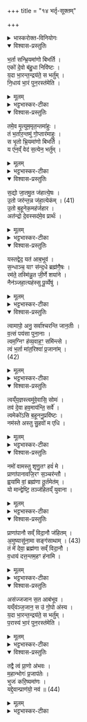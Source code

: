 +++
title = "१४ भर्तृ-सूक्तम्"

+++

<details><summary>भास्करोक्त-विनियोगः</summary>

1उत्तरानुवाकौ सूक्तविशेषौ आरण्यकत्वाविशेषाद् इहाम्नातौ ।  
 
तत्रेदं प्रथमं भर्तृसूक्तं 'मृत्यवे वेहतम्' इत्यत्र पशूनां नारिष्टानन्तरमुपहोमा एते ।  
 
प्राणः मृत्युरूपेण स्तूयते - अन्त्या अनुष्टुप् ।  

</details>

<details open><summary>विश्वास-प्रस्तुतिः</summary>

भ॒र्ता सन्भ्रि॒यमा॑णो बिभर्ति ।  
एको॑ दे॒वो ब॑हु॒धा निवि॑ष्टः ।  
य॒दा भा॒रन्त॒न्द्रय॑ते॒ स भर्तु॑म् ।  
नि॒धाय॑ भा॒रं पुन॒रस्त॑मेति ।  
</details>

<details><summary>मूलम्</summary>

भ॒र्ता सन्भ्रि॒यमा॑णो बिभर्ति ।  
एको॑ दे॒वो ब॑हु॒धा निवि॑ष्टः ।  
य॒दा भा॒रन्त॒न्द्रय॑ते॒ स भर्तु॑म् ।  
नि॒धाय॑ भा॒रं पुन॒रस्त॑मेति ।  
</details>

<details><summary>भट्टभास्कर-टीका</summary>

भर्ता प्राणः, शरीरस्य धारकत्वात् पोषकत्वाद्वा भर्ता सन् भ्रियमाणश्चान्नादिना ईश्वरेण च एवम्भूतो यो बिभर्ति शरीराणि देवो देवनशील एकोऽपि सन् बहुधा शरीरेषु निविष्टः केषुचिन्महान् केषुचिदल्पः, तत्रापि बहुप्रकारकार्यजनकः । किं सर्वदा शरीराणि बिभर्ति ? नेत्याह - स एष देवो यदा भारं भरणीयं शरीरं भर्तुं तन्द्रयते तन्द्रीम् आलस्यं प्रतिपद्यते जीवनादृष्टावसाने, तदानीम् इदं भारं निधाय उत्सृज्य अस्तमेत्य् अदर्शनं गच्छति पुनः पूर्ववच्छरीरारम्भात्प्रागेव तदाऽसौ मृत इत्युच्यते ॥
</details>

<details open><summary>विश्वास-प्रस्तुतिः</summary>

तमे॒व मृ॒त्युम॒मृत॒न्तमा॑हुः ।  
तं भ॒र्तार॒न्तमु॑ गो॒प्तार॑माहुः ।  
स भृ॒तो भ्रि॒यमा॑णो बिभर्ति ।  
य ए॑न॒व्ँ वेद॑ स॒त्येन॒ भर्तु॑म् ।  
</details>

<details><summary>मूलम्</summary>

तमे॒व मृ॒त्युम॒मृत॒न्तमा॑हुः ।  
तं भ॒र्तार॒न्तमु॑ गो॒प्तार॑माहुः ।  
स भृ॒तो भ्रि॒यमा॑णो बिभर्ति ।  
य ए॑न॒व्ँ वेद॑ स॒त्येन॒ भर्तु॑म् ।  
</details>

<details><summary>भट्टभास्कर-टीका</summary>

2यस्मादेवं तस्मात् तमेवेति मृत्युं मरणहेतुम् अमृतम् अमृतत्वहेतुं च तमेव आहुर् विपश्चितः । यद्ययं मुञ्चति म्रियतेऽसौ, यदि न मुञ्चति जीवत्यसौ । किञ्च - तमेव भारं पोषयितारं गोप्तारं रक्षिप्तारं च आहुः । अपि च स देवः पूर्वमेव देहारम्भे भृतः भ्रियमाणश्च अन्नादिभिरिदानीं बिभर्ति तं पुरुषम् । किमित्याह - य एनं प्राणं सत्येन सति साधुना श्रुतिस्मृत्युदितेन मार्गेण भर्तुं वेद तं भृतो भ्रियमाणश्च बिभर्ति न जहाति । अन्यं तु भृतोऽपि भ्रियमाणोऽपि न विभर्त्य् असन्निव तस्मिन् भवति । यद्वा - अन्यं भृतो भ्रियमाणो न बिभर्ति यद्यपि भृतस् तथाऽपीदानीं भ्रियमाणो भूत्वा भर्ता न भवति ॥
</details>

<details open><summary>विश्वास-प्रस्तुतिः</summary>

स॒द्यो जा॒तमु॒त ज॑हात्ये॒षः ।  
उ॒तो जर॑न्त॒न्न ज॑हा॒त्येक॑म् । (41)  
उ॒तो ब॒हूनेक॒मह॑र्जहार ।  
अत॑न्द्रो दे॒वस्सद॑मे॒व प्रार्थः॑ ।  
</details>

<details><summary>मूलम्</summary>

स॒द्यो जा॒तमु॒त ज॑हात्ये॒षः ।  
उ॒तो जर॑न्त॒न्न ज॑हा॒त्येक॑म् । (41)  
उ॒तो ब॒हूनेक॒मह॑र्जहार ।  
अत॑न्द्रो दे॒वस्सद॑मे॒व प्रार्थः॑ ।  
</details>

<details><summary>भट्टभास्कर-टीका</summary>

3एतदेव स्पष्टयति - सद्य इति ॥ स एष देवः सद्यः समानेऽह्न्य् उताप्यर्थे जातं जातमात्रमपि जहाति जन्मदिन एवं त्यजत्य् एकमिति सामर्थ्याल्लभ्यते । उतो अपिच एकम् अन्यं पुरुषं जरन्तं जीर्णमपि न जहाति । 'जीर्यतेरत्रन्' इति भूते अत्रन्प्रत्ययः । अथ एकमह एकस्मिन्नहनि बहूनपि जहार हरति । एतदुक्तं भवति - बहुष्वप्यहस्स्व् एकमपि न हरत्य् एकस्मिन्नहनि बहूनपि हरतीति या वचनव्यक्तिः सा सामर्थ्याद् लभ्या । एवमयं देवः सदमेव सदैव । मकारान्तो निपातः । अतन्द्रो ऽनालस्यः प्रार्थः प्रकृष्टप्रयोजनः, प्रार्थनीय इत्येके ॥
</details>

<details open><summary>विश्वास-प्रस्तुतिः</summary>

यस्तद्वेद॒ यत॑ आब॒भूव॑ ।  
स॒न्धाञ्च॒ याꣳ स॑न्द॒धे ब्रह्म॑णै॒षः ।  
रम॑ते॒ तस्मि॑न्नु॒त जी॒र्णे शया॑ने ।  
नैन॑ञ्जहा॒त्यह॑स्सु पू॒र्व्येषु॑ ।  
</details>

<details><summary>मूलम्</summary>

यस्तद्वेद॒ यत॑ आब॒भूव॑ ।  
स॒न्धाञ्च॒ याꣳ स॑न्द॒धे ब्रह्म॑णै॒षः ।  
रम॑ते॒ तस्मि॑न्नु॒त जी॒र्णे शया॑ने ।  
नैन॑ञ्जहा॒त्यह॑स्सु पू॒र्व्येषु॑ ।  
</details>


<details><summary>भट्टभास्कर-टीका</summary>

4यस्तदियादि ॥ अथ यः पुरुषस् तद्वेद तत्कारणं जानाति । किमित्वाह - यतः कारणाद् अयं प्राण आबभूव आविर्बभूव तद्यो वेद, सन्धां च यो वेदेत्येव सन्धा सन्धानं समयः सम्बन्धो वा । 'आतश्चोपसर्गे' इत्यञ् । तामपि यो वेद । कीदृशीमित्याह - यां सन्धां ब्रह्मणा आत्मना सह एषः प्राणः सन्दधे 'इत्थं वस्तव्यम् इयन्तं कालं स्थातव्यं' इति तामस्य सन्धां कालं च यो वेद । तस्मिन् पुरुषे जीर्णे शयानेऽप्य् अयं देवो रमते नैवैनं जहात्य् अहस्सु पूर्व्येषु पूर्वैः कर्मभिः कृतानि पूर्व्याणि 'पूर्वैः कृतमिनियौ' इति यः । तेषु नैनं जहाति महाप्राण एव सर्वेषु भवति पुरुषः । यद्वा - पूर्वैः शास्त्रकृद्भिः कृतानि विहितानि शतवर्षसम्बन्धीनि । पूर्व्याणि । यद्वा - पूर्वसदृशानि पूर्व्याणि । इवार्थे यः । बाल्ये यान्यहानि गतानि तत्तुल्येष्वेवाहस्सु सर्वेष्व् एनं न जहाति तत्तुल्यान्येव करोतीति यावत् ॥
</details>

<details open><summary>विश्वास-प्रस्तुतिः</summary>

त्वामापो॒ अनु॒ सर्वा॑श्चरन्ति जान॒तीः ।  
व॒त्सं पय॑सा पुना॒नाः ।  
त्वम॒ग्निꣳ ह॑व्य॒वाह॒ꣳ॒ समि॑न्त्से ।  
त्वं भ॒र्ता मा॑त॒रिश्वा॑ प्र॒जाना॑म् ।  
(42)  
</details>

<details><summary>मूलम्</summary>

त्वामापो॒ अनु॒ सर्वा॑श्चरन्ति जान॒तीः ।  
व॒त्सं पय॑सा पुना॒नाः ।  
त्वम॒ग्निꣳ ह॑व्य॒वाह॒ꣳ॒ समि॑न्त्से ।  
त्वं भ॒र्ता मा॑त॒रिश्वा॑ प्र॒जाना॑म् ।  
(42)  
</details>

<details><summary>भट्टभास्कर-टीका</summary>

5त्वामाप इति ॥ चरन्तीति प्रथमपादान्तः । वाक्यविच्छेदोऽन्यथा प्रमादकृतः । आपः कर्माणि सर्वाणि कर्माणि त्वामेवानुसञ्चरन्त्य् अनुधावन्ति त्वमेव हि सर्वाणि कर्माणि कारयसि यथा वत्सं मातरोऽनुसञ्चरन्ति जानतीर् जानन्त्यः वत्समेव ध्यायन्त्यः । 'वा छन्दसि' इति पूर्वसवर्णदीर्घः । पयसा पुनाना वत्सं शोधयन्त्यः जीवयन्त्यः शुद्ध्या तत्फलं जीवनं लक्ष्यते । यद्वा - पयसा सर्वं जगत् पुनाना यागादिनिर्वृत्त्या । यद्वा - अन्तर्भावितण्यर्थश्चरतिः । सर्वाण्यपि कर्माणि त्वाम् अनतिक्रमेण चरन्ति वर्धयन्ति वत्समिव गावः पयस्विन्य इति श्रौतस्मार्तैर्हि कर्मभिः प्राणा वर्धन्ते । यद्वा - स्यन्दनकर्मा पुनातिः । पुनानाः सोमधारयेति । यथा स्यन्दमाना पयोधारा यतो वत्सं जानन्त्य इति । त्वमेव हव्यवाहं हविषां वोढारम् । 'वहश्च' इति ण्विः । अग्निं समिन्त्से सन्दीपयसि । इन्धेर्लटि 'रुधादिभ्यः श्नम्' 'श्नसोरल्लोपः' 'खरि च' इति चर्वम् । त्वं भर्ता प्रजानां धारयिता पोषयिता वा । कथमित्याह - मातरिश्वा आकाशे गन्तेति व्याख्यातम् ॥
</details>

<details open><summary>विश्वास-प्रस्तुतिः</summary>

त्वय्ँय॒ज्ञस्त्वमु॑वे॒वासि॒ सोमः॑ ।  
तव॑ दे॒वा हव॒माय॑न्ति॒ सर्वे॑ ।  
त्वमेको॑ऽसि ब॒हूननु॒प्रवि॑ष्टः ।  
नम॑स्ते अस्तु सु॒हवो॑ म एधि ।  
</details>

<details><summary>मूलम्</summary>

त्वय्ँय॒ज्ञस्त्वमु॑वे॒वासि॒ सोमः॑ ।  
तव॑ दे॒वा हव॒माय॑न्ति॒ सर्वे॑ ।  
त्वमेको॑ऽसि ब॒हूननु॒प्रवि॑ष्टः ।  
नम॑स्ते अस्तु सु॒हवो॑ म एधि ।  
</details>

<details><summary>भट्टभास्कर-टीका</summary>

6त्वं यज्ञ इत्यादि ॥ त्वमेव यज्ञस् त्वदधीनत्वात् सर्वप्रवृत्तीनां, सोमश्च त्वमेवासि, त्वदधीनत्वात्सर्वजीवानां, न हि वायुना विना किञ्चिज्जीवतीति तव हवम् आह्वानम् आयन्ति गच्छन्ति सर्वे देवाः सर्वाणीन्द्रियाणि त्वयि हूयमाने आगच्छन्ति त्वया वा हूयमाना आगच्छन्ति । त्वमेकोऽसि बहून् देहान् अनुप्रविष्टः पृथक्त्वेन अनुप्रविष्टो ऽनुक्रमेण व्याप्य स्थितः । यद्वा - एक एव सन् बहूनिन्द्रियपदार्थाननुप्रविश्य स्थितस् तस्मै महानुभावाय तुभ्यं नमोऽस्तु त्वं च मम सुहव एधि शोभमानाह्वानो भव । विधेयो भवेति यावत् । ह्वयतेः 'भावे अनुपसर्गस्य' इत्य् अप्सम्प्रसारणे, आद्युदात्तं द्व्यचश्छन्दसि' इत्युत्तरपदानुदात्तत्वम् ॥
</details>


<details open><summary>विश्वास-प्रस्तुतिः</summary>

नमो॑ वामस्तु शृणु॒तꣳ हवं॑ मे ।  
प्राणा॑पानावजि॒रꣳ स॒ञ्चर॑न्तौ ।  
ह्वया॑मि वां॒ ब्रह्म॑णा तू॒र्तमेत॑म् ।  
यो मान्द्वेष्टि॒ तञ्ज॑हितय्ँ युवाना ।  
</details>

<details><summary>मूलम्</summary>

नमो॑ वामस्तु शृणु॒तꣳ हवं॑ मे ।  
प्राणा॑पानावजि॒रꣳ स॒ञ्चर॑न्तौ ।  
ह्वया॑मि वां॒ ब्रह्म॑णा तू॒र्तमेत॑म् ।  
यो मान्द्वेष्टि॒ तञ्ज॑हितय्ँ युवाना ।  
</details>

<details><summary>भट्टभास्कर-टीका</summary>

7नमो वामिति ॥ इदानीं प्राणापानवृत्तिद्वयेन प्राणः स्तूयते - हे प्राणापानौ! वां युवाभ्यां नमोऽस्तु मम हवम् आह्वानं शृणुतम् आह्वानप्रयोजनं कुरुतम् । तिङः परत्वान्न निहन्यते । अजिरम् अजनशीलं युष्मत्सम्बन्धेन सत्वरं सञ्चरन्तौ समेत्य चरन्तौ । यद्वा - शरीरं सञ्चारयन्तौ युवां मम हवं शृणुतम् इति । किमर्थमाह्वानमिति चेद् आह - ब्रह्मणा मन्त्रेण युवाम् आह्वयामि । परिबृडौ वां युवाम् आह्वयामि । 'सुपां सुलुक्! इत्याकारः । तूर्तं त्वरितम् । 'नसत्तनिषत्ता' इत्यत्र निपात्यते । एतं शीघ्रमागच्छतम् एतस्मै प्रयोजनाय युवाम् आह्वयामि । इदमपि किमर्थमित्याह - यो मां द्वेष्टि तं जहितं त्यजतं तत्सकाशं मा गमयतं हे युवाना! युवानौ ! नित्यतरुणौ! मिश्रितौ - वा । 'सुपां सुलुक्' इत्याकारः॥
</details>

<details open><summary>विश्वास-प्रस्तुतिः</summary>

प्राणा॑पानौ सव्ँ विदा॒नौ ज॑हितम् ।  
अ॒मुष्यासु॑ना॒मा सङ्ग॑साथाम् । (43)  
तं मे॑ देवा॒ ब्रह्म॑णा सव्ँ विदा॒नौ ।  
व॒धाय॑ दत्त॒न्तम॒हꣳ ह॑नामि ।  
</details>

<details><summary>मूलम्</summary>

प्राणा॑पानौ सव्ँ विदा॒नौ ज॑हितम् ।  
अ॒मुष्यासु॑ना॒मा सङ्ग॑साथाम् । (43)  
तं मे॑ देवा॒ ब्रह्म॑णा सव्ँ विदा॒नौ ।  
व॒धाय॑ दत्त॒न्तम॒हꣳ ह॑नामि ।  
</details>

<details><summary>भट्टभास्कर-टीका</summary>

8प्राणापानाविति ॥ हे प्राणापानौ! संविदानौ ऐकमत्यं गतौ सन्तौ मम शत्रुं जहितं त्यजतम् । अमुष्य शत्रोर् दत्तस्य गुप्तस्य वा असुना जीवेन मा सङ्गसाथां सङ्गतौ मा भूतम् । उभयत्र 'समोगमृच्छि' इत्यात्मनेपदं 'वा गमः' इति सिचः कित्त्वम् । किञ्च - हे देवा! देवौ! ब्रह्मणा परेण आत्मना संविदानौ ऐकमत्यं गतौ तं मे मम शत्रुं वधाय वधार्थं दत्तं मया हन्यमानम् अनुज्ञातुम् अर्हथ । तदाह - तमहं हनामि युवाभ्याम् अनुज्ञातः । व्यत्ययेन शप् ॥
</details>

<details open><summary>विश्वास-प्रस्तुतिः</summary>

अस॑ज्जजान स॒त आब॑भूव ।  
यय्ँय॑ञ्ज॒जान॒ स उ॑ गो॒पो अ॑स्य ।  
य॒दा भा॒रन्त॒न्द्रय॑ते॒ स भर्तु॑म् ।  
प॒रास्य॑ भा॒रं पुन॒रस्त॑मेति ।  
</details>

<details><summary>मूलम्</summary>

अस॑ज्जजान स॒त आब॑भूव ।  
यय्ँय॑ञ्ज॒जान॒ स उ॑ गो॒पो अ॑स्य ।  
य॒दा भा॒रन्त॒न्द्रय॑ते॒ स भर्तु॑म् ।  
प॒रास्य॑ भा॒रं पुन॒रस्त॑मेति ।  
</details>

<details><summary>भट्टभास्कर-टीका</summary>

9असदिति ॥ अस्पृष्टभावविकारं परमेश्वरलक्षणं वस्त्व् असज्जजान परमाकाशरूपेण प्रादुरभूत् सतस् तस्मात् सद्रूपात् सर्वपरिस्पन्दाधाराद्वाताख्यात् प्राणोऽयम् आबभूव सर्वविकारव्याप्य् उदपद्यत । अथ अयं सर्वभूतात्मा यंयं पदार्थं जजान जनयत्य् अस्य सर्वस्य स एव प्राणः गोपः गोपायिता रक्षिता । पचाद्यच् 'आयादय आर्धधातुके वा' इत्यायप्रत्ययाभावः । अथ स प्राणो विश्वं बिभ्रद् यदा इमं भारं भर्तुं तन्द्रयते आलस्यं प्रतिपद्यते तदानीं भारम् इमं परास्य उत्सृज्य पुनरस्तमेति परमाकाशात्मना तिष्ठति ॥
</details>


<details open><summary>विश्वास-प्रस्तुतिः</summary>

तद्वै त्वं प्रा॒णो अ॑भवः ।  
म॒हान्भोगः॑ प्र॒जाप॑तेः ।  
भुजः॑ करि॒ष्यमा॑णः ।  
यद्दे॒वान्प्राण॑यो॒ नव॑ ॥ (44)  
</details>

<details><summary>मूलम्</summary>

तद्वै त्वं प्रा॒णो अ॑भवः ।  
म॒हान्भोगः॑ प्र॒जाप॑तेः ।  
भुजः॑ करि॒ष्यमा॑णः ।  
यद्दे॒वान्प्राण॑यो॒ नव॑ ॥ (44)  
</details>

<details><summary>भट्टभास्कर-टीका</summary>

10तद्वा इति ॥ 'प्रत्यक्षकृतोऽयं मन्त्रः प्राणत्वं च अस्य देवस्य प्रतिपादयति तत् तस्मात् कारणात् त्वं प्राणो अभवः प्राणव्यपदेशोऽभवः । प्रजापतेर् महान् भोगः भोगहेतुस्त्वं यस्मात् तस्मात् त्वं प्राणो अभवश् चक्षुरादयो हि भोगहेतवः प्राणास् तस्मात् त्वं प्राण इति । क आह भोगहेतुः प्राण इति ? तत्राह - भुजः भोगान् करिष्यमाणः । हेतौ शानच् । भोगहेतुर्जीवानां यस्मात् त्वं देवान् चक्षुरादीनि नव इन्द्रियाणि प्राणयः प्रकर्षेण उज्जीवितवानसि । प्रकृष्टमननं जीवनम् एतेष्विति प्राणाः। इत्थं त्वमेव भोगार्थं करोषि तस्माद् भोगहेतवः प्राणाः । त्वं च महान् भोगहेतुः प्रजापतेः । तस्मात् त्वं प्राणो अभव इति । अनितेर्ण्यन्ताद् लङि 'आडजादीनाम्' इत्याट् । 'यद्वृत्तान्नित्यम्' इति निघाते प्रतिषिद्धे आट उदात्तत्वे 'तिङि चोदात्तवति' इति गतेरनुदात्तत्वं, 'उदात्तवता तिङा' इति समासः, एकादेशेन उदात्तत्वे णिच् स्वर्यते 'अनितेः' इति णत्वम् ॥
इत्यारण्यके तृतीये चतुर्दशोऽनुवाकः ॥  
</details>

